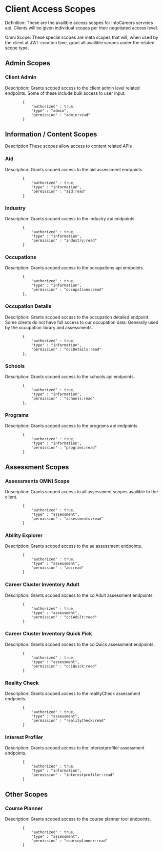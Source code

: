 # Client Access Scopes        

Definition:  These are the availible access scopes for intoCareers servcies api.  Clients will be given individual scopes per their negotiated access level.

Omni Scope: These special scopes are meta scopes that will, when used by the client at JWT creation time, grant all availible scopes under the related scope type.


## Admin Scopes

### Client Admin
Description:  Grants scoped access to the client admin level related endpoints.  Some of these include bulk access to user input.
````
        {
            "authorized" : true, 
            "type" : "admin", 
            "permission" : "admin:read"
        } 
````

## Information / Content Scopes
Description These scopes allow access to content related APIs

### Aid
Description:  Grants scoped access to the aid assessment endpoints.
````
        {
            "authorized" : true, 
            "type" : "information", 
            "permission" : "aid:read"
        }
````

### Industry
Description:  Grants scoped access to the industry api endpoints.
````
        {
            "authorized" : true, 
            "type" : "information", 
            "permission" : "industry:read"
        } 
````

### Occupations
Description:  Grants scoped access to the occupations api endpoints.
````
        {
            "authorized" : true, 
            "type" : "information", 
            "permission" : "occupations:read"
        },
````

### Occupation Details
Description:  Grants scoped access to the occupation detailed endpoint.  Some clients do not have full access to our occupation data.  Generally used by the occupation library and assessments.
````
        {
            "authorized" : true, 
            "type" : "information", 
            "permission" : "occDetails:read"
        },
````

### Schools
Description:  Grants scoped access to the schools api endpoints.
````
        {
            "authorized" : true, 
            "type" : "information", 
            "permission" : "schools:read"
        },
````

### Programs
Description:  Grants scoped access to the programs api endpoints.
````
        {
            "authorized" : true, 
            "type" : "information", 
            "permission" : "programs:read"
        } 
````

## Assessment Scopes

### Assessments OMNI Scope
Description:  Grants scoped access to all assessment scopes availible to the client.
````
        {
            "authorized" : true, 
            "type" : "assessment", 
            "permission" : "assessments:read"
        } 
````

### Ability Explorer
Description:  Grants scoped access to the ae assessment endpoints.
````
        {
            "authorized" : true, 
            "type" : "assessment", 
            "permission" : "ae:read"
        } 
````

### Career Cluster Inventory Adult
Description:  Grants scoped access to the cciAdult assessment endpoints.
````
        {
            "authorized" : true, 
            "type" : "assessment", 
            "permission" : "cciAdult:read"
        } 
````



### Career Cluster Inventory Quick Pick
Description:  Grants scoped access to the cciQuick assessment endpoints.
````
        {
            "authorized" : true, 
            "type" : "assessment", 
            "permission" : "cciQuick:read"
        } 
````

### Reality Check
Description:  Grants scoped access to the realityCheck assessment endpoints.
````
        {
            "authorized" : true, 
            "type" : "assessment", 
            "permission" : "realityCheck:read"
        } 
````

### Interest Profiler
Description:  Grants scoped access to the interestprofiler assessment endpoints.
````
        {
            "authorized" : true, 
            "type" : "information", 
            "permission" : "interestprofiler:read"
        } 
````

## Other Scopes

### Course Planner
Description:  Grants scoped access to the course planner tool endpoints.
````
        {
            "authorized" : true, 
            "type" : "assessment", 
            "permission" : "courseplanner:read"
        } 
````


